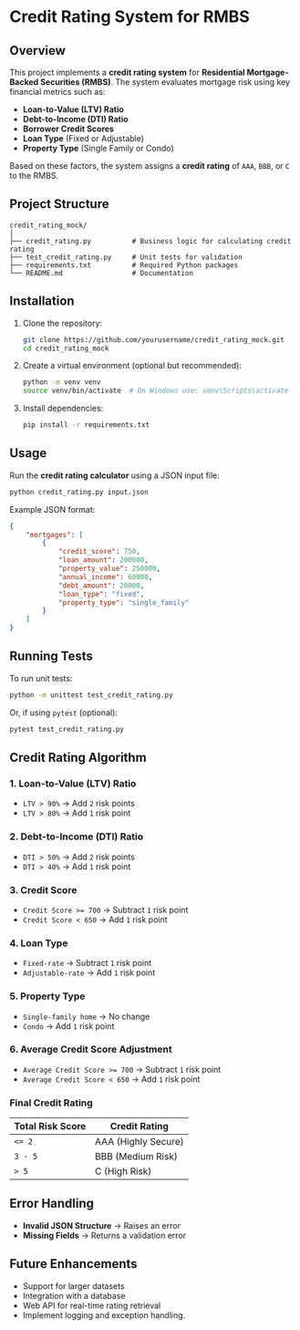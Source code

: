 # Credit Rating System for RMBS

## Overview
This project implements a **credit rating system** for **Residential Mortgage-Backed Securities (RMBS)**. The system evaluates mortgage risk using key financial metrics such as:
- **Loan-to-Value (LTV) Ratio**
- **Debt-to-Income (DTI) Ratio**
- **Borrower Credit Scores**
- **Loan Type** (Fixed or Adjustable)
- **Property Type** (Single Family or Condo)

Based on these factors, the system assigns a **credit rating** of `AAA`, `BBB`, or `C` to the RMBS.

## Project Structure
```
credit_rating_mock/
│
├── credit_rating.py          # Business logic for calculating credit rating
├── test_credit_rating.py     # Unit tests for validation
├── requirements.txt          # Required Python packages
└── README.md                 # Documentation
```

## Installation
1. Clone the repository:
   ```sh
   git clone https://github.com/yourusername/credit_rating_mock.git
   cd credit_rating_mock
   ```
2. Create a virtual environment (optional but recommended):
   ```sh
   python -m venv venv
   source venv/bin/activate  # On Windows use: venv\Scripts\activate
   ```
3. Install dependencies:
   ```sh
   pip install -r requirements.txt
   ```

## Usage
Run the **credit rating calculator** using a JSON input file:
```sh
python credit_rating.py input.json
```
Example JSON format:
```json
{
    "mortgages": [
        {
            "credit_score": 750,
            "loan_amount": 200000,
            "property_value": 250000,
            "annual_income": 60000,
            "debt_amount": 20000,
            "loan_type": "fixed",
            "property_type": "single_family"
        }
    ]
}
```

## Running Tests
To run unit tests:
```sh
python -m unittest test_credit_rating.py
```
Or, if using `pytest` (optional):
```sh
pytest test_credit_rating.py
```

## Credit Rating Algorithm
### **1. Loan-to-Value (LTV) Ratio**
- `LTV > 90%` → Add `2` risk points
- `LTV > 80%` → Add `1` risk point

### **2. Debt-to-Income (DTI) Ratio**
- `DTI > 50%` → Add `2` risk points
- `DTI > 40%` → Add `1` risk point

### **3. Credit Score**
- `Credit Score >= 700` → Subtract `1` risk point
- `Credit Score < 650` → Add `1` risk point

### **4. Loan Type**
- `Fixed-rate` → Subtract `1` risk point
- `Adjustable-rate` → Add `1` risk point

### **5. Property Type**
- `Single-family home` → No change
- `Condo` → Add `1` risk point

### **6. Average Credit Score Adjustment**
- `Average Credit Score >= 700` → Subtract `1` risk point
- `Average Credit Score < 650` → Add `1` risk point

### **Final Credit Rating**
| Total Risk Score | Credit Rating |
|-----------------|--------------|
| `<= 2`         | AAA (Highly Secure) |
| `3 - 5`        | BBB (Medium Risk) |
| `> 5`          | C (High Risk) |

## Error Handling
- **Invalid JSON Structure** → Raises an error
- **Missing Fields** → Returns a validation error

## Future Enhancements
- Support for larger datasets
- Integration with a database
- Web API for real-time rating retrieval
- Implement logging and exception handling.